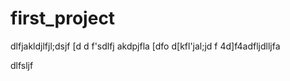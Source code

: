 
# first_project




dlfjakldjlfjl;dsjf
[d
d
f'sdlfj
akdpjfla
[dfo
d[kfl'jal;jd
f
4d]f4adfljdlljfa

dlfsljf
